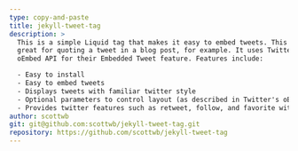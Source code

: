 ```yaml
---
type: copy-and-paste
title: jekyll-tweet-tag
description: >
  This is a simple Liquid tag that makes it easy to embed tweets. This is
  great for quoting a tweet in a blog post, for example. It uses Twitter's
  oEmbed API for their Embedded Tweet feature. Features include:

  - Easy to install
  - Easy to embed tweets
  - Displays tweets with familiar twitter style
  - Optional parameters to control layout (as described in Twitter's oEmbed API)
  - Provides twitter features such as retweet, follow, and favorite without leaving your page
author: scottwb
git: git@github.com:scottwb/jekyll-tweet-tag.git
repository: https://github.com/scottwb/jekyll-tweet-tag
---
```

